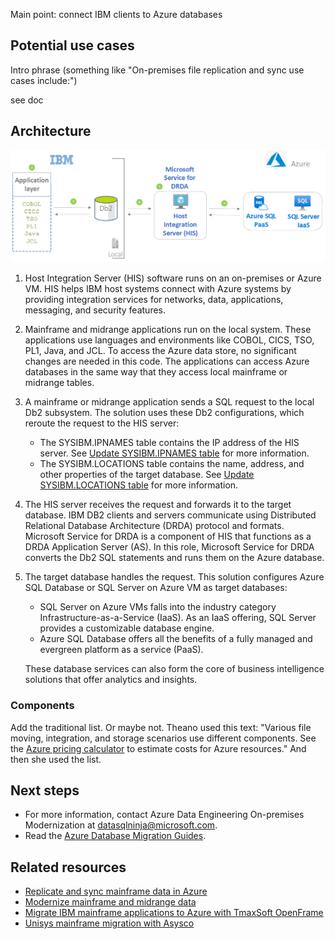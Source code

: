 Main point: connect IBM clients to Azure databases

## Potential use cases

Intro phrase (something like "On-premises file replication and sync use cases include:")

see doc

## Architecture

![Diagram showing the three steps of migrating on-premises files to Azure: moving, conversion and transformation, and storing in persistent storage.](../media/mainframe-azure-data-integration-architecture.png)

1. Host Integration Server (HIS) software runs on an on-premises or Azure VM. HIS helps IBM host systems connect with Azure systems by providing integration services for networks, data, applications, messaging, and security features.

1. Mainframe and midrange applications run on the local system. These applications use languages and environments like COBOL, CICS, TSO, PL1, Java, and JCL. To access the Azure data store, no significant changes are needed in this code. The applications can access Azure databases in the same way that they access local mainframe or midrange tables.

1. A mainframe or midrange application sends a SQL request to the local Db2 subsystem. The solution uses these Db2 configurations, which reroute the request to the HIS server: 
   - The SYSIBM.IPNAMES table contains the IP address of the HIS server. See [Update SYSIBM.IPNAMES table](https://docs.microsoft.com/host-integration-server/core/configuring-db2-for-z-os#updating-sysibmipnames-table) for more information.
   - The SYSIBM.LOCATIONS table contains the name, address, and other properties of the target database. See [Update SYSIBM.LOCATIONS table](https://docs.microsoft.com/host-integration-server/core/configuring-db2-for-z-os#updating-sysibmlocations-table) for more information.

1. The HIS server receives the request and forwards it to the target database. IBM DB2 clients and servers communicate using Distributed Relational Database Architecture (DRDA) protocol and formats. Microsoft Service for DRDA is a component of HIS that functions as a DRDA Application Server (AS). In this role, Microsoft Service for DRDA converts the Db2 SQL statements and runs them on the Azure database.

1. The target database handles the request. This solution configures Azure SQL Database or SQL Server on Azure VM as target databases:

   - SQL Server on Azure VMs falls into the industry category Infrastructure-as-a-Service (IaaS). As an IaaS offering, SQL Server provides a customizable database engine. 
   - Azure SQL Database offers all the benefits of a fully managed and evergreen platform as a service (PaaS).
   
   These database services can also form the core of business intelligence solutions that offer analytics and insights.

### Components

Add the traditional list. Or maybe not. Theano used this text: "Various file moving, integration, and storage scenarios use different components. See the [Azure pricing calculator](https://azure.microsoft.com/pricing/calculator) to estimate costs for Azure resources." And then she used the list.

## Next steps

- For more information, contact Azure Data Engineering On-premises Modernization at [datasqlninja@microsoft.com](mailto:datasqlninja@microsoft.com).
- Read the [Azure Database Migration Guides](https://datamigration.microsoft.com/).

## Related resources

- [Replicate and sync mainframe data in Azure](/azure/architecture/reference-architectures/migration/sync-mainframe-data-with-azure)
- [Modernize mainframe and midrange data](/azure/architecture/reference-architectures/migration/modernize-mainframe-data-to-azure)
- [Migrate IBM mainframe applications to Azure with TmaxSoft OpenFrame](/azure/architecture/solution-ideas/articles/migrate-mainframe-apps-with-tmaxsoft-openframe)
- [Unisys mainframe migration with Asysco](/azure/architecture/reference-architectures/migration/unisys-mainframe-migration)
